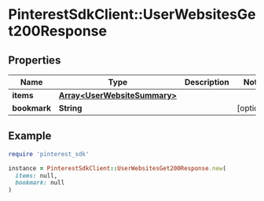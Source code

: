 # PinterestSdkClient::UserWebsitesGet200Response

## Properties

| Name | Type | Description | Notes |
| ---- | ---- | ----------- | ----- |
| **items** | [**Array&lt;UserWebsiteSummary&gt;**](UserWebsiteSummary.md) |  |  |
| **bookmark** | **String** |  | [optional] |

## Example

```ruby
require 'pinterest_sdk'

instance = PinterestSdkClient::UserWebsitesGet200Response.new(
  items: null,
  bookmark: null
)
```


